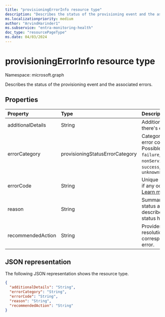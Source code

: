 ```yaml
---
title: "provisioningErrorInfo resource type"
description: "Describes the status of the provisioning event and the associated errors."
ms.localizationpriority: medium
author: "ArvindHarinder1"
ms.subservice: "entra-monitoring-health"
doc_type: "resourcePageType"
ms.date: 04/03/2024
---
```


# provisioningErrorInfo resource type

Namespace: microsoft.graph


Describes the status of the provisioning event and the associated errors. 

## Properties

| Property     | Type        | Description |
|:-------------|:------------|:------------|
|additionalDetails|String|Additional details if there's error.|
|errorCategory|provisioningStatusErrorCategory|Categorizes the error code. Possible values are `failure`, `nonServiceFailure`, `success`, `unknownFutureValue`|
|errorCode|String|Unique error code if any occurred. [Learn more](/azure/active-directory/reports-monitoring/concept-provisioning-logs#error-codes)|
|reason|String|Summarizes the status and describes why the status happened.|
|recommendedAction|String|Provides the resolution for the corresponding error.|

## JSON representation

The following JSON representation shows the resource type.

<!-- {
  "blockType": "resource",
  "optionalProperties": [

  ],
  "@odata.type": "microsoft.graph.provisioningErrorInfo",
  "baseType": null
}-->

```json
{
  "additionalDetails": "String",
  "errorCategory": "String",
  "errorCode": "String",
  "reason": "String",
  "recommendedAction": "String"
}
```

<!-- uuid: 16cd6b66-4b1a-43a1-adaf-3a886856ed98
2019-02-04 14:57:30 UTC -->
<!-- {
  "type": "#page.annotation",
  "description": "provisioningErrorInfo resource",
  "keywords": "",
  "section": "documentation",
  "tocPath": ""
}-->


